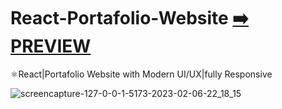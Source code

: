 # React-Portafolio-Website [:arrow_right: PREVIEW](https://react-portafolio-website-ten.vercel.app/)
⚛️React|Portafolio Website with Modern UI/UX|fully Responsive

![screencapture-127-0-0-1-5173-2023-02-06-22_18_15](https://user-images.githubusercontent.com/26189854/217147301-78aa94d9-5312-42e4-8651-62f3b3235d1a.png)



